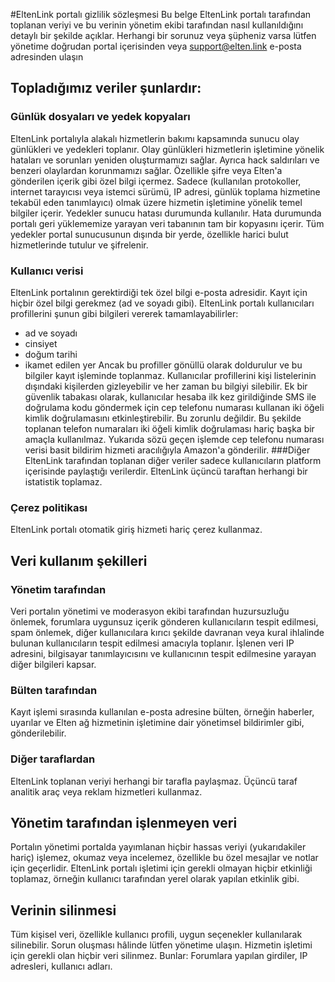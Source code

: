 #EltenLink portalı gizlilik sözleşmesi
Bu belge EltenLink portalı tarafından toplanan veriyi ve bu verinin yönetim ekibi tarafından nasıl kullanıldığını detaylı bir şekilde açıklar.
Herhangi bir sorunuz veya şüpheniz varsa lütfen yönetime doğrudan portal içerisinden veya support@elten.link e-posta adresinden ulaşın

## Topladığımız veriler şunlardır:
### Günlük dosyaları ve yedek kopyaları
EltenLink portalıyla alakalı hizmetlerin bakımı kapsamında sunucu olay günlükleri ve yedekleri toplanır.
Olay günlükleri hizmetlerin işletimine yönelik hataları ve sorunları yeniden oluşturmamızı sağlar. Ayrıca hack saldırıları ve benzeri olaylardan korunmamızı sağlar. Özellikle şifre veya Elten'a gönderilen içerik gibi özel bilgi içermez. Sadece (kullanılan protokoller, internet tarayıcısı veya istemci sürümü, IP adresi, günlük toplama hizmetine tekabül eden tanımlayıcı) olmak üzere hizmetin işletimine yönelik temel bilgiler içerir.
Yedekler sunucu hatası durumunda kullanılır. Hata durumunda portalı geri yüklememize yarayan veri tabanının tam bir kopyasını içerir. Tüm yedekler portal sunucusunun dışında bir yerde, özellikle harici bulut hizmetlerinde tutulur ve şifrelenir.
### Kullanıcı verisi
EltenLink portalının gerektirdiği tek özel bilgi e-posta adresidir. Kayıt için hiçbir özel bilgi gerekmez (ad ve soyadı gibi).
EltenLink portalı kullanıcıları profillerini şunun gibi bilgileri vererek tamamlayabilirler:
* ad ve soyadı
* cinsiyet
* doğum tarihi
* ikamet edilen yer
Ancak bu profiller gönüllü olarak doldurulur ve bu bilgiler kayıt işleminde toplanmaz. Kullanıcılar profillerini kişi listelerinin dışındaki kişilerden gizleyebilir ve her zaman bu bilgiyi silebilir.
Ek bir güvenlik tabakası olarak, kullanıcılar hesaba ilk kez girildiğinde SMS ile doğrulama kodu göndermek için cep telefonu numarası kullanan iki öğeli kimlik doğrulamasını etkinleştirebilir. Bu zorunlu değildir. Bu şekilde toplanan telefon numaraları iki öğeli kimlik doğrulaması hariç başka bir amaçla kullanılmaz.
Yukarıda sözü geçen işlemde cep telefonu numarası verisi basit bildirim hizmeti aracılığıyla Amazon'a gönderilir.
###Diğer
EltenLink tarafından toplanan diğer veriler sadece kullanıcıların platform içerisinde paylaştığı verilerdir. EltenLink üçüncü taraftan herhangi bir istatistik toplamaz.
### Çerez politikası
EltenLink portalı otomatik giriş hizmeti hariç çerez kullanmaz.
## Veri kullanım şekilleri
### Yönetim tarafından
Veri portalın yönetimi ve moderasyon ekibi tarafından huzursuzluğu önlemek, forumlara uygunsuz içerik gönderen kullanıcıların tespit edilmesi, spam önlemek, diğer kullanıcılara kırıcı şekilde davranan veya kural ihlalinde bulunan kullanıcıların tespit edilmesi amacıyla toplanır.
İşlenen veri IP adresini, bilgisayar tanımlayıcısını ve kullanıcının tespit edilmesine yarayan diğer bilgileri kapsar.
### Bülten tarafından
Kayıt işlemi sırasında kullanılan e-posta adresine bülten, örneğin haberler, uyarılar ve Elten ağ hizmetinin işletimine dair yönetimsel bildirimler gibi, gönderilebilir.
### Diğer taraflardan
EltenLink toplanan veriyi herhangi bir tarafla paylaşmaz.
Üçüncü taraf analitik araç veya reklam hizmetleri kullanmaz.
## Yönetim tarafından işlenmeyen veri
Portalın yönetimi portalda yayımlanan hiçbir hassas veriyi (yukarıdakiler hariç) işlemez, okumaz veya incelemez, özellikle bu özel mesajlar ve notlar için geçerlidir.
EltenLink portalı işletimi için gerekli olmayan hiçbir etkinliği toplamaz, örneğin kullanıcı tarafından yerel olarak yapılan etkinlik gibi.
## Verinin silinmesi
Tüm kişisel veri, özellikle kullanıcı profili, uygun seçenekler kullanılarak silinebilir. Sorun oluşması hâlinde lütfen yönetime ulaşın.
Hizmetin işletimi için gerekli olan hiçbir veri silinmez. Bunlar: Forumlara yapılan girdiler, IP adresleri, kullanıcı adları.